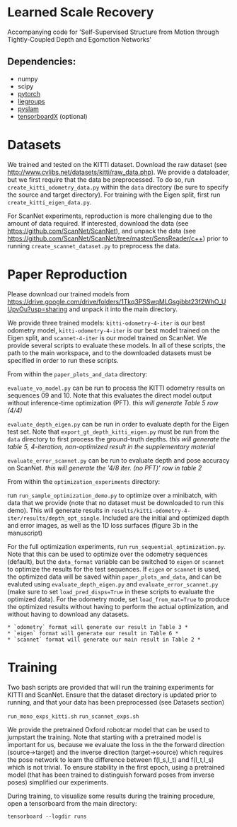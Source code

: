 # Learned Scale Recovery

Accompanying code for 'Self-Supervised Structure from Motion through Tightly-Coupled Depth and Egomotion Networks'

## Dependencies:
* numpy
* scipy
* [pytorch](https://pytorch.org/) 
* [liegroups](https://github.com/utiasSTARS/liegroups)
* [pyslam](https://github.com/utiasSTARS/pyslam)
* [tensorboardX](https://github.com/lanpa/tensorboardX) (optional)

# Datasets

We trained and tested on the KITTI dataset. Download the raw dataset (see http://www.cvlibs.net/datasets/kitti/raw_data.php). We provide a dataloader, but we first require that the data be preprocessed. To do so, run `create_kitti_odometry_data.py` within the `data` directory (be sure to specify the source and target directory). For training with the Eigen split, first run `create_kitti_eigen_data.py`. 

For ScanNet experiments, reproduction is more challenging due to the amount of data required. If interested, download the data (see https://github.com/ScanNet/ScanNet), and unpack the data (see https://github.com/ScanNet/ScanNet/tree/master/SensReader/c++) prior to running `create_scannet_dataset.py` to preprocess the data. 


# Paper Reproduction

Please download our trained models from https://drive.google.com/drive/folders/1Tkq3PSSwqMLGsgibbt23f2WhO_UUpvOu?usp=sharing and unpack it into the main directory. 

We provide three trained models: `kitti-odometry-4-iter` is our best odometry model, `kitti-odometry-4-iter` is our best model trained on the Eigen split, and `scannet-4-iter` is our model trained on ScanNet. We provide several scripts to evaluate these models.  In all of these scripts, the path to the main workspace, and to the downloaded datasets must be specified in order to run these scripts.

From within the `paper_plots_and_data` directory: 

`evaluate_vo_model.py` can be run to process the KITTI odometry results on sequences 09 and 10. Note that this evaluates the direct model output without inference-time optimization (PFT). *this will generate Table 5 row (4/4)*

`evaluate_depth_eigen.py` can be run in order to evaluate depth for the Eigen test set. Note that `export_gt_depth_kitti_eigen.py` must be run from the `data` directory to first process the ground-truth depths. *this will generate the table 5, 4-iteration, non-optimized result in the supplementary material*

`evaluate_error_scannet.py` can be run to evaluate depth and pose accuracy on ScanNet. *this will generate the '4/8 iter. (no PFT)' row in table 2*

From within the `optimization_experiments` directory:

run `run_sample_optimization_demo.py` to optimize over a minibatch, with data that we provide (note that no dataset must be downloaded to run this demo). This will generate results in `results/kitti-odometry-4-iter/results/depth_opt_single`. Included are the initial and optimized depth and error images, as well as the 1D loss surfaces (figure 3b in the manuscript)

For the full optimization experiments, run `run_sequential_optimization.py`. Note that this can be used to optimize over the odometry sequences (default), but the `data_format` variable can be switched to `eigen` or `scannet` to optimize the results for the test sequences. If `eigen` or `scannet` is used, the optimized data will be saved within `paper_plots_and_data`, and can be evaluted using `evaluate_depth_eigen.py` and `evaluate_error_scannet.py` (make sure to set `load_pred_disps=True` in these scripts to evaluate the optimized data). For the odometry mode, set `load_from_mat=True` to produce the optimized results without having to perform the actual optimization, and without having to download any datasets.

    * `odometry` format will generate our result in Table 3 *
    * `eigen` format will generate our result in Table 6 *
    * `scannet` format will generate our main result in Table 2 *

# Training

Two bash scripts are provided that will run the training experiments for KITTI and ScanNet. Ensure that the dataset directory is updated prior to running, and that your data has been preprocessed (see Datasets section)

`run_mono_exps_kitti.sh`
`run_scannet_exps.sh`

We provide the pretrained Oxford robotcar model that can be used to jumpstart the training. Note that starting with a pretrained model is important for us, because we evaluate the loss in the the forward direction (source->target) and the inverse direction (target->source) which requires the pose network to learn the difference between f(I_s,I_t) and f(I_t,I_s) which is not trivial. To ensure stability in the first epoch, using a pretrained model (that has been trained to distinguish forward poses from inverse poses) simplified our experiments. 

During training, to visualize some results during the training procedure, open a tensorboard from the main directory:

`tensorboard --logdir runs` 
